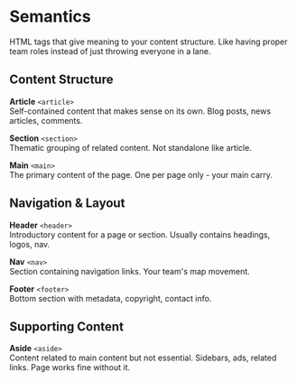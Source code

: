 # Semantics

HTML tags that give meaning to your content structure. Like having proper team roles instead of just throwing everyone in a lane.

## Content Structure

**Article** `<article>`  
Self-contained content that makes sense on its own. Blog posts, news articles, comments.

**Section** `<section>`  
Thematic grouping of related content. Not standalone like article.

**Main** `<main>`  
The primary content of the page. One per page only - your main carry.

## Navigation & Layout

**Header** `<header>`  
Introductory content for a page or section. Usually contains headings, logos, nav.

**Nav** `<nav>`  
Section containing navigation links. Your team's map movement.

**Footer** `<footer>`  
Bottom section with metadata, copyright, contact info.

## Supporting Content

**Aside** `<aside>`  
Content related to main content but not essential. Sidebars, ads, related links. Page works fine without it.